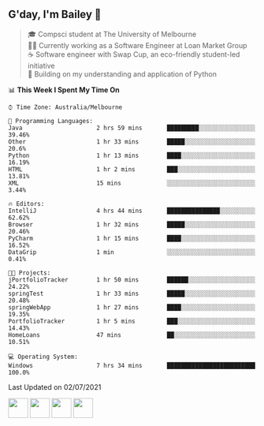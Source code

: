 ## G'day, I'm Bailey 👋

> 🎓 Compsci student at The University of Melbourne <br>
> 👨‍💻 Currently working as a Software Engineer at Loan Market Group <br>
> ☕️ Software engineer with Swap Cup, an eco-friendly student-led initiative <br>
> 🌱 Building on my understanding and application of Python

<!--START_SECTION:waka-->
📊 **This Week I Spent My Time On** 

```text
⌚︎ Time Zone: Australia/Melbourne

💬 Programming Languages: 
Java                     2 hrs 59 mins       █████████░░░░░░░░░░░░░░░░   39.46% 
Other                    1 hr 33 mins        █████░░░░░░░░░░░░░░░░░░░░   20.6% 
Python                   1 hr 13 mins        ████░░░░░░░░░░░░░░░░░░░░░   16.19% 
HTML                     1 hr 2 mins         ███░░░░░░░░░░░░░░░░░░░░░░   13.81% 
XML                      15 mins             ░░░░░░░░░░░░░░░░░░░░░░░░░   3.44%

🔥 Editors: 
IntelliJ                 4 hrs 44 mins       ███████████████░░░░░░░░░░   62.62% 
Browser                  1 hr 32 mins        █████░░░░░░░░░░░░░░░░░░░░   20.46% 
PyCharm                  1 hr 15 mins        ████░░░░░░░░░░░░░░░░░░░░░   16.52% 
DataGrip                 1 min               ░░░░░░░░░░░░░░░░░░░░░░░░░   0.41%

🐱‍💻 Projects: 
jPortfolioTracker        1 hr 50 mins        ██████░░░░░░░░░░░░░░░░░░░   24.22% 
springTest               1 hr 33 mins        █████░░░░░░░░░░░░░░░░░░░░   20.48% 
springWebApp             1 hr 27 mins        ████░░░░░░░░░░░░░░░░░░░░░   19.35% 
PortfolioTracker         1 hr 5 mins         ███░░░░░░░░░░░░░░░░░░░░░░   14.43% 
HomeLoans                47 mins             ██░░░░░░░░░░░░░░░░░░░░░░░   10.51%

💻 Operating System: 
Windows                  7 hrs 34 mins       █████████████████████████   100.0%

```


 Last Updated on 02/07/2021
<!--END_SECTION:waka-->

[<img height="40px" src="https://img.icons8.com/ios-filled/2x/linkedin.png">](https://linkedin.com/in/baileybutler1)
[<img height="40px" src="https://img.icons8.com/ios-filled/2x/github.png">](https://github.com/baely)
[<img height="40px" src="https://img.icons8.com/ios-filled/2x/salesforce.png">](https://trailblazer.me/id/baileybutler)
[<img height="40px" src="https://img.icons8.com/ios-filled/2x/instagram.png">](https://instagram.com/bae1y)
